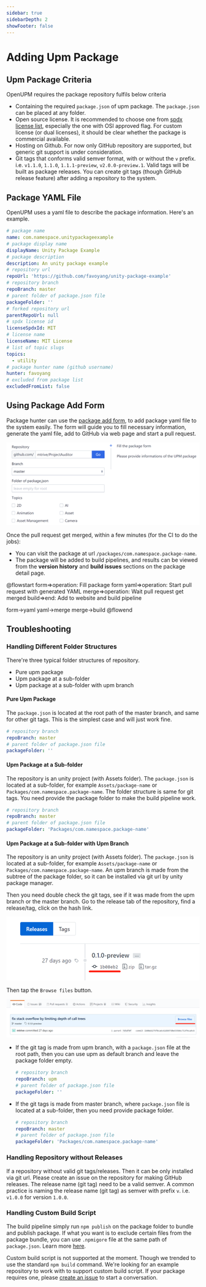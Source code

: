 ```yaml
---
sidebar: true
sidebarDepth: 2
showFooter: false
---
```

# Adding Upm Package

## Upm Package Criteria

OpenUPM requires the package repository fulfils below criteria
- Containing the required `package.json` of upm package. The `package.json` can be placed at any folder.
- Open source license. It is recommended to choose one from [spdx license list](https://spdx.org/licenses/), especially the one with OSI approved flag. For custom license (or dual licenses), it should be clear whether the package is commercial available.
- Hosting on Github. For now only GitHub repository are supported, but generic git support is under consideration.
- Git tags that conforms valid semver format, with or without the `v` prefix. i.e. `v1.1.0`, `1.1.0`, `1.1.1-preview`, `v2.0.0-preview.1`. Valid tags will be built as package releases. You can create git tags (though GitHub release feature) after adding a repository to the system.

## Package YAML File

OpenUPM uses a yaml file to describe the package information. Here's an example.

```yaml
# package name
name: com.namespace.unitypackageexample
# package display name
displayName: Unity Package Example
# package description
description: An unity package example
# repository url
repoUrl: 'https://github.com/favoyang/unity-package-example'
# repository branch
repoBranch: master
# parent folder of package.json file
packageFolder: ''
# forked repository url
parentRepoUrl: null
# spdx license id
licenseSpdxId: MIT
# license name
licenseName: MIT License
# list of topic slugs
topics:
  - utility
# package hunter name (github username)
hunter: favoyang
# excluded from package list
excludedFromList: false
```

## Using Package Add Form

Package hunter can use the [package add form](/packages/add/), to add package yaml file to the system easily. The form will guide you to fill necessary information, generate the yaml file, add to GitHub via web page and start a pull request.

[![package add form](./images/package-add-form.png)](/packages/add/)

Once the pull request get merged, within a few minutes (for the CI to do the jobs):
- You can visit the package at url `/packages/com.namespace.package-name`.
- The package will be added to build pipelines, and results can be viewed from the **version history** and **build issues** sections on the package detail page.

@flowstart
form=>operation: Fill package form
yaml=>operation: Start pull request with generated YAML
merge=>operation: Wait pull request get merged
build=>end: Add to website and build pipeline

form->yaml
yaml->merge
merge->build
@flowend

## Troubleshooting

### Handling Different Folder Structures

There're three typical folder structures of repository.

- Pure upm package
- Upm package at a sub-folder
- Upm package at a sub-folder with upm branch

#### Pure Upm Package

The `package.json` is located at the root path of the master branch, and same for other git tags. This is the simplest case and will just work fine.

```yaml
# repository branch
repoBranch: master
# parent folder of package.json file
packageFolder: ''
```

#### Upm Package at a Sub-folder

The repository is an unity project (with Assets folder). The `package.json` is located at a sub-folder, for example `Assets/package-name` or `Packages/com.namespace.package-name`. The folder structure is same for git tags. You need provide the package folder to make the build pipeline work.

```yaml
# repository branch
repoBranch: master
# parent folder of package.json file
packageFolder: 'Packages/com.namespace.package-name'
```

#### Upm Package at a Sub-folder with Upm Branch

The repository is an unity project (with Assets folder). The `package.json` is located at a sub-folder, for example `Assets/package-name` or `Packages/com.namespace.package-name`. An upm branch is made from the subtree of the package folder, so it can be installed via git url by unity package manager.

Then you need double check the git tags, see if it was made from the upm branch or the master branch. Go to the release tab of the repository, find a release/tag, click on the hash link.

![finding git tags](./images/finding-git-tag.png)

Then tap the `Browse files` button.

![browse files](./images/git-browse-files.png)


- If the git tag is made from upm branch, with a `package.json` file at the root path, then you can use upm as default branch and leave the package folder empty.
  ```yaml
  # repository branch
  repoBranch: upm
  # parent folder of package.json file
  packageFolder: ''
  ```
- If the git tags is made from master branch, where `package.json` file is located at a sub-folder, then you need provide package folder.
  ```yaml
  # repository branch
  repoBranch: master
  # parent folder of package.json file
  packageFolder: 'Packages/com.namespace.package-name'
  ```

### Handling Repository without Releases

If a repository without valid git tags/releases. Then it can be only installed via git url. Please create an issue on the repository for making GitHub releases. The release name (git tag) need to be a valid semver. A common practice is naming the release name (git tag) as semver with prefix `v`. i.e. `v1.0.0` for version `1.0.0`.

### Handling Custom Build Script

The build pipeline simply run `npm publish` on the package folder to bundle and publish package. If what you want is to exclude certain files from the package bundle, you can use `.npmigore` file at the same path of `package.json`. Learn more [here](https://docs.npmjs.com/misc/developers#keeping-files-out-of-your-package).

Custom build script is not supported at the moment. Though we trended to use the standard `npm build` command. We're looking for an example repository to work with to support custom build script. If your package requires one, please [create an issue](https://github.com/openupm/openupm/issues) to start a conversation.
